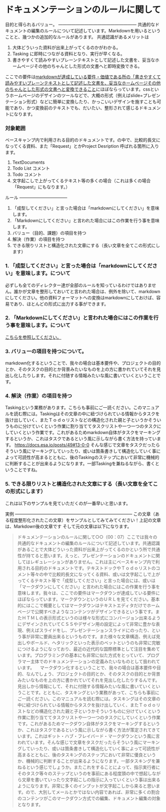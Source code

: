 ドキュメンテーションのルールに関して
==================================
目的と得られるバリュー。
——————————————————
共通的なドキュメントの編集のルールについて記述しています。Markdownを用いるということと、幾つかの追加的なルールがあります。
共通認識があるメリットは
1. 大体どういった資料が出来上がってくるのかがわかる。
2. Tasking に即時につながる資料となり、実行が早くなる。
3. 書きやすくて読みやすいプレーンテキストとして記述した文書を、妥当なホームページその他のちゃんとした形式の文書へと即時変換できる。

ここでの要件は[markdownが達成している要件・価値である所の「書きやすくて読みやすいプレーンテキストとして記述した文書を、妥当なホームページその他のちゃんとした形式の文書へと変換できること](https://ja.wikipedia.org/wiki/Markdown)にほぼならっています。cssというホームページのデザインのツールなどで、大概の形式（例えばslide=プレゼンテーション形式）などに簡単に変換したり、かっこいいデザインを施すことも可能であり、かつ変換前のテキストでも、だいたい、整形されて感じるドキュメントになります。

### 対象範囲
ベースキャンプ内で利用される目的のドキュメントです。の中で、比較的長文になってくる資料、また「Request」とかProject Desription 呼ばれる箇所に入ります。
1. TextDocuments
2. Todo List コメント
3. Todo コメント
4. 文字起こしで上がってくるテキスト等の多くの場合（これは多くの場合「Request」にもなります。）

ルール
———————————
1. 「成型してください」と言った場合は「markdownにしてください」を意味します。
2. 「Markdownにしてください」と言われた場合にはこの作業を行う事を意味します。
3. バリュー（目的、課題）の項目を持つ
4. 解決（作業）の項目を持つ
5. できる限りリストと構造化された文章にする（長い文章を全てこの形式にします）
### 1. 「成型してください」と言った場合は「markdownにしてください」を意味します。について
必ずしも全てのディレクター達が全部のルールを知っているわけではありません。誰かが文章を整形しておいてと言われた場合は、例外を除いて、markdownにしてください。他の資料フォーマットへの変換はmarkdownにしておけば、容易であり、ほとんどの形式に出力する事ができます。

### 2. 「Markdownにしてください」と言われた場合にはこの作業を行う事を意味します。について
[こちらを参照してください。](https://github.com/toukubo/new_os/blob/master/Conventions/SpecialTermConditions.ja.md)
### 3. バリューの項目を持つについて。
markdown化するということで、我々の場合は基本要件や、プロジェクトの目的とか、そのタスクの目的とか背景みたいなものを上の方に書かれていてそれを見出し化したりします。それに付随する情報みたいな風に書いていくということです。

### 4. 解決（作業）の項目を持つ
Taskingという業務があります。こちらも事前にご一読ください。このマニュアルを読む際には。Taskingはその文章の中に紐づけられている情報からタスクを抜け出していく、またＴｏｄｏリストなどの構造化された親と子というかそういうものに分けていくという作業に割り当ててタスクリストや一つ一つのタスクにしていくという作業です。これがあるためmarkdown自体がタスクをマーキングするというか、これはタスクであるという風に示しながら書く方法を持っています。
https://docs.esa.io/posts/49#13-0-0
そんな感じで文章をタスクだったらそういう風にマーキングしていったり、或いは箇条書きして構造化していく事によって可読性が高まるとともに、後のTaskingのステップにおいて非常に機械的に判断することが出来るようになります。一部Taskingを兼ねるながら、書くということですね。
### 5. できる限りリストと構造化された文章にする（長い文章を全てこの形式にします）
これは以下のサンプルを見ていただくのが一番早いと思います。


実例
———————————————————————————
この文章（ある程度整形化されたこの文章）をサンプルとしてみてみてください！上記の文章は、Markdown後の文章です
そして元の文章は以下になります。


> ドキュメンテーションのルールに関して○○（00：07）ここでは我々の共通的なドキュメントの編集のルールについて記述しています。共通認識があることで大体どういった資料が出来上がってくるのかという所で共通性が持てると思います。えっと、プレゼンテーションのドキュメントに関してはレギュレーションがありません。これは主にベースキャンプ内で利用される目的のドキュメントです。テキストドックやＴｏｄｏリストのコメント等々の中で比較的長文になってくる資料、或いは文字起こしで上がってくるテキスト等で「成型してください」と言った場合には、或いは「マークダウンにしてください」と言われた場合にはこの作業を行う事を意味します。我々は、ここでの要件はマークダウンが達成している要件にほぼならっています。マークダウンというのＵＲＬを見てください。基本的にはここで概要としてはマークダウンはテキストエディタだけでホームページで公開すべきようなコンテンツがデザインできるという事です。またＨＴＭＬの表示形式というのは様々な形式にコンバージョン出来るようにデザインされていてＣＳＳやデザイン用の設定によって非常に豊かな表現、例えばスライドをし、プレゼンテーションスライドにのったり、という事が非常に要員出来るというものです。また様々な文章構造、例えば見出しやボールド、ヘタリックといった表示のベットというのも非常に完敏につけるようになっており、最近の近代的な国際標準として注目を集めています。プログラミングの基本にも非常に似た方式をとっていて、プログラマー主体でのドキュメンテーションの定義みたいなものとして扱われています。
>　マークダウン化するということで、我々の場合は基本要件や目的、なんでしょう、プロジェクトの目的とか、そのタスクの目的とか背景みたいなものを上の方に書かれていてそれを見出し化したりするんです。見出しから情報にして、それに付随する情報みたいな風に書いていくということです。とともに、タスキングという業務があって、こちらも事前にご一読ください。このマニュアルを読む際には。タスキングはその文章の中に紐づけられている情報からタスクを抜け出していく、またＴｏｄｏリストなどの構造化された親と子というかそういうものに分けていくという作業に割り当ててタスクリストや一つ一つのタスクにしていくという作業です。これがあるためマークダウン自体がタスクをマーキングするというか、これはタスクであるという風に示しながら書く方法が策定されてきています。これはギット・ハブ・フレイバード・マークダウンという風に言われています。そんな感じで文章をタスクだったらそういう風にマーキングしていったり、或いは箇条書きして構造化していく事によって可読性が高まるとともに、後のタスキングのステップにおいて非常に優良というか、機械的に判断することが出来るようになります。一部タスキングを兼ねるという感じでしょうか。またこれをすることによって、指示実行者にそのタスク等々のステップというのを事前にある程度頭の中で想起しながら文章を書いていったり文字起こしの指示に入っていくという事は出来るようになります。非常に多くのインプットが文字起こしから来ると思います。ので、大別してメールとかではない内容であれば、非常に多くの割合のコンテンツがこのマークダウン方式での編集、ドキュメント編集の対象となります。
